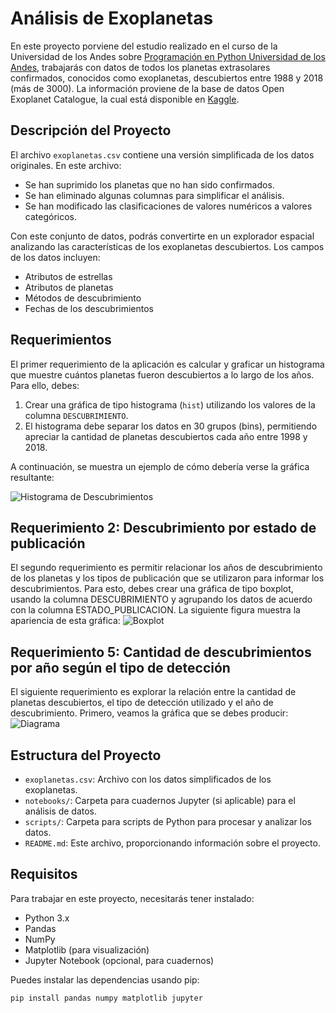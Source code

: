 # Análisis de Exoplanetas

En este proyecto porviene del estudio realizado en el curso de la Universidad de los Andes sobre [Programación en Python
Universidad de los Andes](https://ingenieria.uniandes.edu.co/es/noticias/mooc-coursera-programacion-en-python), trabajarás con datos de todos los planetas extrasolares confirmados, conocidos como exoplanetas, descubiertos entre 1988 y 2018 (más de 3000). La información proviene de la base de datos Open Exoplanet Catalogue, la cual está disponible en [Kaggle](https://www.kaggle.com/mrisdal/open-exoplanet-catalogue).

## Descripción del Proyecto

El archivo `exoplanetas.csv` contiene una versión simplificada de los datos originales. En este archivo:

- Se han suprimido los planetas que no han sido confirmados.
- Se han eliminado algunas columnas para simplificar el análisis.
- Se han modificado las clasificaciones de valores numéricos a valores categóricos.

Con este conjunto de datos, podrás convertirte en un explorador espacial analizando las características de los exoplanetas descubiertos. Los campos de los datos incluyen:

- Atributos de estrellas
- Atributos de planetas
- Métodos de descubrimiento
- Fechas de los descubrimientos

## Requerimientos

El primer requerimiento de la aplicación es calcular y graficar un histograma que muestre cuántos planetas fueron descubiertos a lo largo de los años. Para ello, debes:

1. Crear una gráfica de tipo histograma (`hist`) utilizando los valores de la columna `DESCUBRIMIENTO`.
2. El histograma debe separar los datos en 30 grupos (bins), permitiendo apreciar la cantidad de planetas descubiertos cada año entre 1998 y 2018.

A continuación, se muestra un ejemplo de cómo debería verse la gráfica resultante:

![Histograma de Descubrimientos](https://d3c33hcgiwev3.cloudfront.net/imageAssetProxy.v1/g_TtkUT9Tre07ZFE_W63tA_89374cea161043108e07b9ed4bb17e18_i1.png?expiry=1722297600000&hmac=dz-2Jk_9AwuHxk36E1XIghl5g6lWhhVAo0mrHVhfc8w)

## Requerimiento 2: Descubrimiento por estado de publicación
El segundo requerimiento es permitir relacionar los años de descubrimiento de los planetas y los tipos de publicación que se utilizaron para informar los descubrimientos. Para esto, debes crear una gráfica de tipo boxplot, usando la columna DESCUBRIMIENTO y agrupando los datos de acuerdo con la columna ESTADO_PUBLICACION. La siguiente figura muestra la apariencia de esta gráfica:
![Boxplot](https://d3c33hcgiwev3.cloudfront.net/imageAssetProxy.v1/Q1aAicPlRBSWgInD5eQUng_6fa01910ca9e47568220d7e66cedc1af_i2.png?expiry=1722297600000&hmac=yEQRjr5Ms_vPnaxXd0cPhFd2Jt076_4br6YA49SBkMw)

## Requerimiento 5: Cantidad de descubrimientos por año según el tipo de detección  
El siguiente requerimiento es explorar la relación entre la cantidad de planetas descubiertos, el tipo de detección utilizado y el año de descubrimiento. Primero, veamos la gráfica que se debes producir:
![Diagrama](https://d3c33hcgiwev3.cloudfront.net/imageAssetProxy.v1/UPp5vrOYTre6eb6zmI63bQ_79ac78a692654df885fcb77be3525424_i6_v2.png?expiry=1722384000000&hmac=13qQXmnPzFbSxHUH8OQdE1L2d--bIP37Y_q4Bqm-m5E)

## Estructura del Proyecto

- `exoplanetas.csv`: Archivo con los datos simplificados de los exoplanetas.
- `notebooks/`: Carpeta para cuadernos Jupyter (si aplicable) para el análisis de datos.
- `scripts/`: Carpeta para scripts de Python para procesar y analizar los datos.
- `README.md`: Este archivo, proporcionando información sobre el proyecto.

## Requisitos

Para trabajar en este proyecto, necesitarás tener instalado:

- Python 3.x
- Pandas
- NumPy
- Matplotlib (para visualización)
- Jupyter Notebook (opcional, para cuadernos)

Puedes instalar las dependencias usando pip:

```bash
pip install pandas numpy matplotlib jupyter
